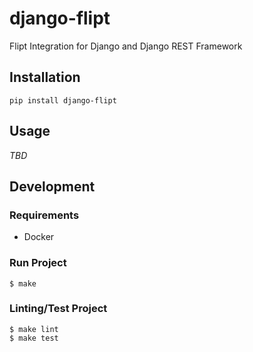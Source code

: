 # django-flipt
Flipt Integration for Django and Django REST Framework

## Installation

```shell
pip install django-flipt
```

## Usage

_TBD_

## Development

### Requirements

- Docker

### Run Project

```shell
$ make
```

### Linting/Test Project

```shell
$ make lint
$ make test
```
